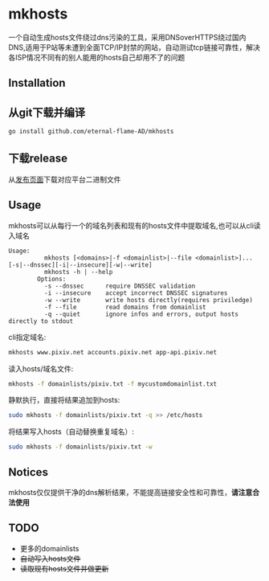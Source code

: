 # mkhosts
一个自动生成hosts文件绕过dns污染的工具，采用DNSoverHTTPS绕过国内DNS,适用于P站等未遭到全面TCP/IP封禁的网站，自动测试tcp链接可靠性，解决各ISP情况不同有的别人能用的hosts自己却用不了的问题

## Installation

## 从git下载并编译
```bash
go install github.com/eternal-flame-AD/mkhosts
```
## 下载release

从[发布页面](https://github.com/eternal-flame-AD/mkhosts/releases/latest)下载对应平台二进制文件

## Usage

mkhosts可以从每行一个的域名列表和现有的hosts文件中提取域名,也可以从cli读入域名

```
Usage:
          mkhosts [<domains>|-f <domainlist>|--file <domainlist>]... [-s|--dnssec][-i|--insecure][-w|--write]
          mkhosts -h | --help
        Options:
          -s --dnssec      require DNSSEC validation
          -i --insecure    accept incorrect DNSSEC signatures
          -w --write       write hosts directly(requires priviledge)
          -f --file        read domains from domainlist
          -q --quiet       ignore infos and errors, output hosts directly to stdout
```

cli指定域名:
```bash
mkhosts www.pixiv.net accounts.pixiv.net app-api.pixiv.net
```
读入hosts/域名文件:
```bash
mkhosts -f domainlists/pixiv.txt -f mycustomdomainlist.txt
```
静默执行，直接将结果追加到hosts:
```bash
sudo mkhosts -f domainlists/pixiv.txt -q >> /etc/hosts
```
将结果写入hosts（自动替换重复域名）:
```bash
sudo mkhosts -f domainlists/pixiv.txt -w
```

## Notices

mkhosts仅仅提供干净的dns解析结果，不能提高链接安全性和可靠性，**请注意合法使用**

## TODO

- 更多的domainlists
- <s>自动写入hosts文件</s>
- <s>读取现有hosts文件并做更新</s>
